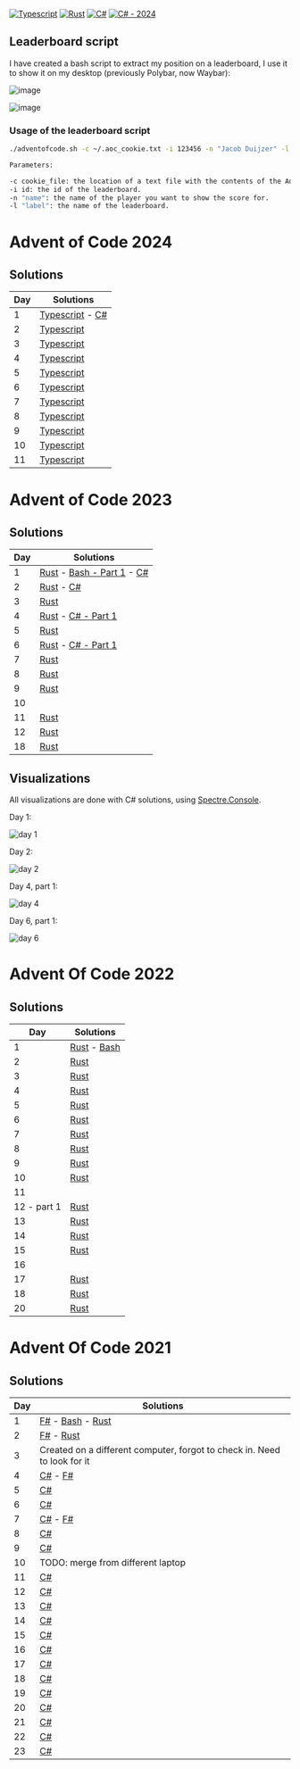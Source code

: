 [![Typescript](https://github.com/jacobduijzer/AdventOfCode/actions/workflows/typescript.yml/badge.svg)](https://github.com/jacobduijzer/AdventOfCode/actions/workflows/typescript.yml) [![Rust](https://github.com/jacobduijzer/AdventOfCode/actions/workflows/rust.yml/badge.svg)](https://github.com/jacobduijzer/AdventOfCode/actions/workflows/rust.yml) [![C#](https://github.com/jacobduijzer/AdventOfCode/actions/workflows/csharp.yml/badge.svg)](https://github.com/jacobduijzer/AdventOfCode/actions/workflows/csharp.yml) [![C# - 2024](https://github.com/jacobduijzer/AdventOfCode/actions/workflows/csharp-2024.yml/badge.svg)](https://github.com/jacobduijzer/AdventOfCode/actions/workflows/csharp-2024.yml)

## Leaderboard script

I have created a bash script to extract my position on a leaderboard, I use it to show it on my desktop (previously Polybar, now Waybar):

![image](./assets/polybar.jpg)

![image](./assets/waybar.png)

### Usage of the leaderboard script

```bash
./adventofcode.sh -c ~/.aoc_cookie.txt -i 123456 -n "Jacob Duijzer" -l "Team Rockstars IT"

Parameters:

-c cookie_file: the location of a text file with the contents of the AoC cookie.
-i id: the id of the leaderboard.
-n "name": the name of the player you want to show the score for.
-l "label": the name of the leaderboard.

```

# Advent of Code 2024

## Solutions

| Day | Solutions                                                                                                |
|-----|----------------------------------------------------------------------------------------------------------|
| 1   | [Typescript](https://github.com/jacobduijzer/AdventOfCode/blob/main/typescript/years/2024/01/index.ts) - [C#](https://github.com/jacobduijzer/AdventOfCode/blob/main/csharp/2024/src/AdventOfCode.Specs/Day01.feature) |
| 2   | [Typescript](https://github.com/jacobduijzer/AdventOfCode/blob/main/typescript/years/2024/02/index.ts)   |
| 3   | [Typescript](https://github.com/jacobduijzer/AdventOfCode/blob/main/typescript/years/2024/03/index.ts)   |
| 4   | [Typescript](https://github.com/jacobduijzer/AdventOfCode/blob/main/typescript/years/2024/04/index.ts)   |
| 5   | [Typescript](https://github.com/jacobduijzer/AdventOfCode/blob/main/typescript/years/2024/05/index.ts)   |
| 6   | [Typescript](https://github.com/jacobduijzer/AdventOfCode/blob/main/typescript/years/2024/06/index.ts)   |  
| 7   | [Typescript](https://github.com/jacobduijzer/AdventOfCode/blob/main/typescript/years/2024/07/index.ts)   |
| 8   | [Typescript](https://github.com/jacobduijzer/AdventOfCode/blob/main/typescript/years/2024/08/index.ts)   |
| 9   | [Typescript](https://github.com/jacobduijzer/AdventOfCode/blob/main/typescript/years/2024/09/index.ts)   |      
| 10  | [Typescript](https://github.com/jacobduijzer/AdventOfCode/blob/main/typescript/years/2024/10/index.ts)   |
| 11  | [Typescript](https://github.com/jacobduijzer/AdventOfCode/blob/main/typescript/years/2024/11/index.ts)   |

# Advent of Code 2023

## Solutions

| Day | Solutions                                                                                                                                                                                                                                                                                                      | 
|-----|----------------------------------------------------------------------------------------------------------------------------------------------------------------------------------------------------------------------------------------------------------------------------------------------------------------|
| 1   | [Rust](https://github.com/jacobduijzer/AdventOfCode/blob/main/rust/src/year2023/day01.rs) - [Bash - Part 1](https://github.com/jacobduijzer/AdventOfCode/tree/main/bash/2023/day01/solve_part1.sh) - [C#](https://github.com/jacobduijzer/AdventOfCode/blob/main/csharp/2023/src/AdventOfCode2023.Core/day01/) |
| 2   | [Rust](https://github.com/jacobduijzer/AdventOfCode/blob/main/rust/src/year2023/day02.rs) - [C#](https://github.com/jacobduijzer/AdventOfCode/blob/main/csharp/2023/src/AdventOfCode2023.Core/day02/)                                                                                                 |
| 3   | [Rust](https://github.com/jacobduijzer/AdventOfCode/blob/main/rust/src/year2023/day03.rs) |
| 4   | [Rust](https://github.com/jacobduijzer/AdventOfCode/blob/main/rust/src/year2023/day04.rs) - [C# - Part 1](https://github.com/jacobduijzer/AdventOfCode/tree/main/csharp/2023/src/AdventOfCode2023.Core/day04) |
| 5   | [Rust](https://github.com/jacobduijzer/AdventOfCode/blob/main/rust/src/year2023/day05.rs) |
| 6   | [Rust](https://github.com/jacobduijzer/AdventOfCode/blob/main/rust/src/year2023/day06.rs) - [C# - Part 1](https://github.com/jacobduijzer/AdventOfCode/tree/main/csharp/2023/src/AdventOfCode2023.Core/day06) |
| 7   | [Rust](https://github.com/jacobduijzer/AdventOfCode/blob/main/rust/src/year2023/day07.rs) |
| 8   | [Rust](https://github.com/jacobduijzer/AdventOfCode/blob/main/rust/src/year2023/day08.rs) |
| 9   | [Rust](https://github.com/jacobduijzer/AdventOfCode/blob/main/rust/src/year2023/day09.rs) |
| 10   | |
| 11   | [Rust](https://github.com/jacobduijzer/AdventOfCode/blob/main/rust/src/year2023/day11.rs) |
| 12   | [Rust](https://github.com/jacobduijzer/AdventOfCode/blob/main/rust/src/year2023/day12.rs) |
| 18   | [Rust](https://github.com/jacobduijzer/AdventOfCode/blob/main/rust/src/year2023/day18.rs) |

## Visualizations

All visualizations are done with C# solutions, using [Spectre.Console](https://spectreconsole.net).

Day 1:

![day 1](./assets/day01.gif)

Day 2:

![day 2](./assets/day02.gif)

Day 4, part 1:

![day 4](./assets/day04.gif)

Day 6, part 1:

![day 6](./assets/day06.gif)


# Advent Of Code 2022

## Solutions

| Day | Solutions                                                                                                                                                                                                                  | 
|-----|----------------------------------------------------------------------------------------------------------------------------------------------------------------------------------------------------------------------------|
| 1   | [Rust](https://github.com/jacobduijzer/AdventOfCode/blob/main/rust/src/year2022/day01.rs) - [Bash](https://github.com/jacobduijzer/AdventOfCode/tree/main/bash/2022/day01) |
| 2   | [Rust](https://github.com/jacobduijzer/AdventOfCode/blob/main/rust/src/year2022/day02.rs) |
| 3   | [Rust](https://github.com/jacobduijzer/AdventOfCode/blob/main/rust/src/year2022/day03.rs) |
| 4   | [Rust](https://github.com/jacobduijzer/AdventOfCode/blob/main/rust/src/year2022/day04.rs) |
| 5   | [Rust](https://github.com/jacobduijzer/AdventOfCode/blob/main/rust/src/year2022/day05.rs) |
| 6   | [Rust](https://github.com/jacobduijzer/AdventOfCode/blob/main/rust/src/year2022/day06.rs) |
| 7   | [Rust](https://github.com/jacobduijzer/AdventOfCode/blob/main/rust/src/year2022/day07.rs) |
| 8   | [Rust](https://github.com/jacobduijzer/AdventOfCode/blob/main/rust/src/year2022/day08.rs) |
| 9   | [Rust](https://github.com/jacobduijzer/AdventOfCode/blob/main/rust/src/year2022/day09.rs) |
| 10  | [Rust](https://github.com/jacobduijzer/AdventOfCode/blob/main/rust/src/year2022/day10.rs) |
| 11  | |
| 12 - part 1 | [Rust](https://github.com/jacobduijzer/AdventOfCode/blob/main/rust/src/year2022/day13.rs) |
| 13  | [Rust](https://github.com/jacobduijzer/AdventOfCode/blob/main/rust/src/year2022/day13.rs) |
| 14  | [Rust](https://github.com/jacobduijzer/AdventOfCode/blob/main/rust/src/year2022/day14.rs) |
| 15  | [Rust](https://github.com/jacobduijzer/AdventOfCode/blob/main/rust/src/year2022/day15.rs) |
| 16  | |
| 17  | [Rust](https://github.com/jacobduijzer/AdventOfCode/blob/main/rust/src/year2022/day17.rs) |
| 18  | [Rust](https://github.com/jacobduijzer/AdventOfCode/blob/main/rust/src/year2022/day18.rs) |
| 20  | [Rust](https://github.com/jacobduijzer/AdventOfCode/blob/main/rust/src/year2022/day20.rs) |

# Advent Of Code 2021

## Solutions

| Day | Solutions                                                                                                                                                                                                                  | 
|-----|----------------------------------------------------------------------------------------------------------------------------------------------------------------------------------------------------------------------------|
| 1   | [F#](https://github.com/jacobduijzer/AdventOfCode/blob/main/fsharp/AdventOfCode/Puzzles/Day01.fs) - [Bash](https://github.com/jacobduijzer/AdventOfCode2021/tree/main/bash/day01) - [Rust](https://github.com/jacobduijzer/AdventOfCode/blob/main/rust/src/year2021/day01.rs)                                    |
| 2   | [F#](https://github.com/jacobduijzer/AdventOfCode/blob/main/fsharp/AdventOfCode/Puzzles/Day02.fs) - [Rust](https://github.com/jacobduijzer/AdventOfCode/blob/main/rust/src/year2021/day02.rs)                                                                                                                    |
| 3   | Created on a different computer, forgot to check in. Need to look for it                                                                                                                                                   |
| 4   | [C#](https://github.com/jacobduijzer/AdventOfCode/blob/main/csharp/AdventOfCode.Core/Puzzles/Day04/Solution.cs) - [F#](https://github.com/jacobduijzer/AdventOfCode2021/blob/main/fsharp/AdventOfCode/Puzzles/Day04.fs) |
| 5   | [C#](https://github.com/jacobduijzer/AdventOfCode/blob/main/csharp/AdventOfCode.Core/Puzzles/Day05/Solution.cs)                                                                                                        |
| 6   | [C#](https://github.com/jacobduijzer/AdventOfCode/blob/main/csharp/AdventOfCode.Core/Puzzles/Day06/Solution.cs)                                                                                                        |
| 7   | [C#](https://github.com/jacobduijzer/AdventOfCode/blob/main/csharp/AdventOfCode.Core/Puzzles/Day07/Solution.cs) - [F#](https://github.com/jacobduijzer/AdventOfCode2021/blob/main/fsharp/AdventOfCode/Puzzles/Day07.fs) |
| 8   | [C#](https://github.com/jacobduijzer/AdventOfCode/blob/main/csharp/AdventOfCode.Core/Puzzles/Day08/Solution.cs)                                                                                                        |
| 9   | [C#](https://github.com/jacobduijzer/AdventOfCode/blob/main/csharp/AdventOfCode.Core/Puzzles/Day09/Solution.cs)                                                                                                        |
| 10  | TODO: merge from different laptop                                                                                                                                                                                          |
| 11  | [C#](https://github.com/jacobduijzer/AdventOfCode/blob/main/csharp/AdventOfCode.Core/Puzzles/Day11/Solution.cs)                                                                                                        |
| 12  | [C#](https://github.com/jacobduijzer/AdventOfCode/blob/main/csharp/AdventOfCode.Core/Puzzles/Day12/Solution.cs)                                                                                                        |
| 13  | [C#](https://github.com/jacobduijzer/AdventOfCode/blob/main/csharp/AdventOfCode.Core/Puzzles/Day13/Solution.cs)                                                                                                        |
| 14  | [C#](https://github.com/jacobduijzer/AdventOfCode/blob/main/csharp/AdventOfCode.Core/Puzzles/Day14/Solution.cs)                                                                                                        |
| 15  | [C#](https://github.com/jacobduijzer/AdventOfCode/blob/main/csharp/AdventOfCode.Core/Puzzles/Day15/Solution.cs)                                                                                                        |
| 16  | [C#](https://github.com/jacobduijzer/AdventOfCode/blob/main/csharp/AdventOfCode.Core/Puzzles/Day16/Solution.cs)                                                                                                        |
| 17  | [C#](https://github.com/jacobduijzer/AdventOfCode/blob/main/csharp/AdventOfCode.Core/Puzzles/Day17/Solution.cs)                                                                                                        |
| 18  | [C#](https://github.com/jacobduijzer/AdventOfCode/blob/main/csharp/AdventOfCode.Core/Puzzles/Day18/Solution.cs)                                                                                                        |
| 19  | [C#](https://github.com/jacobduijzer/AdventOfCode/blob/main/csharp/AdventOfCode.Core/Puzzles/Day19/Solution.cs)                                                                                                        |
| 20  | [C#](https://github.com/jacobduijzer/AdventOfCode/blob/main/csharp/AdventOfCode.Core/Puzzles/Day20/Solution.cs)                                                                                                        |
| 21  | [C#](https://github.com/jacobduijzer/AdventOfCode/blob/main/csharp/AdventOfCode.Core/Puzzles/Day21/Solution.cs)                                                                                                        |
| 22  | [C#](https://github.com/jacobduijzer/AdventOfCode/blob/main/csharp/AdventOfCode.Core/Puzzles/Day22/Solution.cs)                                                                                                        |
| 23  | [C#](https://github.com/jacobduijzer/AdventOfCode/blob/main/csharp/AdventOfCode.Core/Puzzles/Day23/Solution.cs)                                                                                                        |

